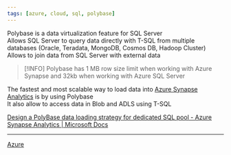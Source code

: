 ```yaml
---
tags: [azure, cloud, sql, polybase]
---
```


Polybase is a data virtualization feature for SQL Server  
Allows SQL Server to query data directly with T-SQL from multiple databases (Oracle, Teradata, MongoDB, Cosmos DB, Hadoop Cluster)  
Allows to join data from SQL Server with external data

 > [!INFO]
 > Polybase has 1 MB row size limit when working with Azure Synapse and 32kb when working with Azure SQL Server

The fastest and most scalable way to load data into [Azure Synapse Analytics](../Azure%20Analytics%20Services/Azure%20Synapse%20Analytics/Azure%20Synapse%20Analytics.md) is by using Polybase  
It also allow to access data in Blob and ADLS using T-SQL

[Design a PolyBase data loading strategy for dedicated SQL pool - Azure Synapse Analytics | Microsoft Docs](https://docs.microsoft.com/en-us/azure/synapse-analytics/sql/load-data-overview)

---

[Azure](../Azure.md)
